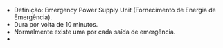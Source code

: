 - Definição: Emergency Power Supply Unit (Fornecimento de Energia de Emergência).
- Dura por volta de 10 minutos.
- Normalmente existe uma por cada saída de emergência.
-